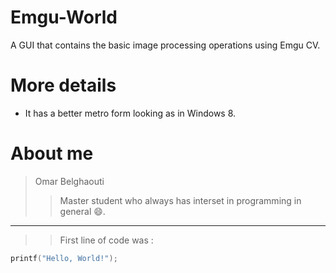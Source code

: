 # Emgu-World
A GUI that contains the basic image processing operations using Emgu CV.

# More details
- It has a better metro form looking as in Windows 8.

# About me
> Omar Belghaouti
>> Master student who always has interset in programming in general :smile:.
---
>> First line of code was :
``` c
printf("Hello, World!");
```
